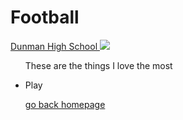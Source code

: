 <!DOCTYPE HTML>
<html>
<body>
<h1>Football</h1>
<title>
 This is one of my interest </title>
<p>
 </p>
<a href ="www.dhs.sg"> Dunman High School  </a>
<img src="photo.jpg"/><ul>
<p>These are the things I love the most </p> 
<li>Play</li>
<a href="epl.html"></a
</body>
 
<a href ="index.html"> go back homepage  </a>


 


